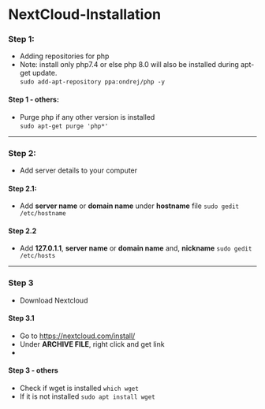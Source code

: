 # NextCloud-Installation
### Step 1:
- Adding repositories for php
- Note: install only php7.4 or else php 8.0 will also be installed during apt-get update.\
```sudo add-apt-repository ppa:ondrej/php -y```
#### Step 1 - others:
- Purge php if any other version is installed\
```sudo apt-get purge 'php*'```
***
### Step 2:
- Add server details to your computer
#### Step 2.1:
- Add **server name** or **domain name** under **hostname** file
```sudo gedit /etc/hostname```
#### Step 2.2
- Add  **127.0.1.1**, **server name** or **domain name** and, **nickname**
```sudo gedit /etc/hosts```
***
### Step 3 
- Download Nextcloud
#### Step 3.1
- Go to https://nextcloud.com/install/
- Under **ARCHIVE FILE**, right click and get link
- 
#### Step 3 - others
- Check if wget is installed
```which wget```
- If it is not installed
```sudo apt install wget```
